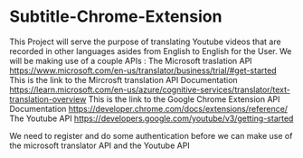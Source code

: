 # Subtitle-Chrome-Extension
This Project will serve the purpose of translating Youtube videos that are recorded in other languages asides from English to English for the User.
We will be making use of a couple APIs :
The Microsoft traslation API https://www.microsoft.com/en-us/translator/business/trial/#get-started
This is the link to the Mircrosft translation API Documentation https://learn.microsoft.com/en-us/azure/cognitive-services/translator/text-translation-overview
This is the link to the Google Chrome Extension API Documentation https://developer.chrome.com/docs/extensions/reference/
The Youtube API https://developers.google.com/youtube/v3/getting-started

We need to register and do some authentication before we can make use of the microsoft translator API and the Youtube API
